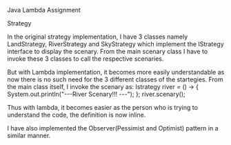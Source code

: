 Java Lambda Assignment

Strategy

In the original strategy implementation, I have 3 classes namely LandStrategy, RiverStrategy and SkyStrategy which implement the IStrategy interface to display the scenary.
From the main scenary class I have to invoke these 3 classes to call the respective scenaries.

But with Lambda implementation, it becomes more easily understandable as now there is no such need for the 3 different classes of the startegies. From the main class itself, I invoke the scenary as:
Istrategy river = () -> { System.out.println("---River Scenary!!! ---"); };
river.scenary();

Thus with lambda, it becomes easier as the person who is trying to understand the code, the definition is now inline.

I have also implemented the Observer(Pessimist and Optimist) pattern in a similar manner.
